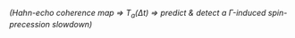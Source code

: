 *(Hahn-echo coherence map ⇒ $T_a(\Delta t)$ ⇒ predict & detect a Γ-induced spin-precession slowdown)*